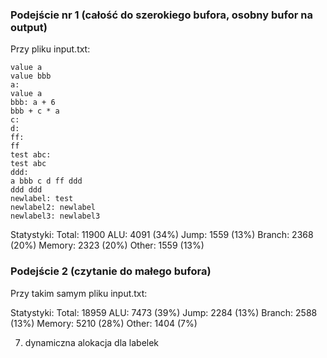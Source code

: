 ### Podejście nr 1 (całość do szerokiego bufora, osobny bufor na output)
Przy pliku input.txt:
```
value a
value bbb
a:
value a
bbb: a + 6
bbb + c * a
c:
d:
ff:
ff
test abc:
test abc
ddd:
a bbb c d ff ddd
ddd ddd
newlabel: test
newlabel2: newlabel
newlabel3: newlabel3
```

Statystyki: 
Total: 11900
ALU: 4091 (34%)
Jump: 1559 (13%)
Branch: 2368 (20%)
Memory: 2323 (20%)
Other: 1559 (13%)

### Podejście 2 (czytanie do małego bufora)
Przy takim samym pliku input.txt:

Statystyki: 
Total: 18959
ALU: 7473 (39%)
Jump: 2284 (13%)
Branch: 2588 (13%)
Memory: 5210 (28%)
Other: 1404 (7%)

7. dynamiczna alokacja dla labelek
